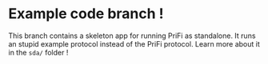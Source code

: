 # Example code branch !

This branch contains a skeleton app for running PriFi as standalone.
It runs an stupid example protocol instead of the PriFi protocol.
Learn more about it in the `sda/` folder !
